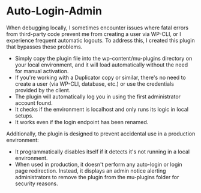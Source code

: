 # Auto-Login-Admin
When debugging locally, I sometimes encounter issues where fatal errors from third-party code prevent me from creating a user via WP-CLI, or I experience frequent automatic logouts. To address this, I created this plugin that bypasses these problems.

- Simply copy the plugin file into the wp-content/mu-plugins directory on your local environment, and it will load automatically without the need for manual activation.
- If you're working with a Duplicator copy or similar, there's no need to create a user (via WP-CLI, database, etc.) or use the credentials provided by the client.
- The plugin will automatically log you in using the first administrator account found.
- It checks if the environment is localhost and only runs its logic in local setups.
- It works even if the login endpoint has been renamed.

Additionally, the plugin is designed to prevent accidental use in a production environment:
- It programmatically disables itself if it detects it's not running in a local environment.
- When used in production, it doesn't perform any auto-login or login page redirection. Instead, it displays an admin notice alerting administrators to remove the plugin from the mu-plugins folder for security reasons.

